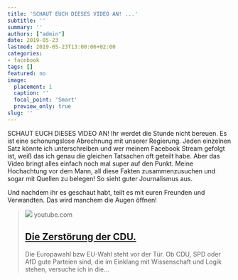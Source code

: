 ```yaml
---
title: 'SCHAUT EUCH DIESES VIDEO AN! ...'
subtitle: ''
summary: ''
authors: ["admin"]
date: 2019-05-23
lastmod: 2019-05-23T13:00:06+02:00
categories:
- facebook
tags: []
featured: no
image:
  placement: 1
  caption: ''
  focal_point: 'Smart'
  preview_only: true
slug: ''
---
```

SCHAUT EUCH DIESES VIDEO AN! Ihr werdet die Stunde nicht bereuen. Es ist eine schonungslose Abrechnung mit unserer Regierung. Jeden einzelnen Satz könnte ich unterschreiben und wer meinem Facebook Stream gefolgt ist, weiß das ich genau die gleichen Tatsachen oft geteilt habe. Aber das Video bringt alles einfach noch mal super auf den Punkt. Meine Hochachtung vor dem Mann, all diese Fakten zusammenzusuchen und sogar mit Quellen zu belegen! So sieht guter Journalismus aus. 

Und nachdem ihr es geschaut habt, teilt es mit euren Freunden und Verwandten. Das wird manchem die Augen öffnen!
> [![](https://i.ytimg.com/vi/4Y1lZQsyuSQ/maxresdefault.jpg)](https://www.youtube.com/watch?v=4Y1lZQsyuSQ)
> youtube.com
> ## [Die Zerstörung der CDU.](https://www.youtube.com/watch?v=4Y1lZQsyuSQ)
>
>Die Europawahl bzw EU-Wahl steht vor der Tür. Ob CDU, SPD oder AfD gute Parteien sind, die im Einklang mit Wissenschaft und Logik stehen, versuche ich in die...

